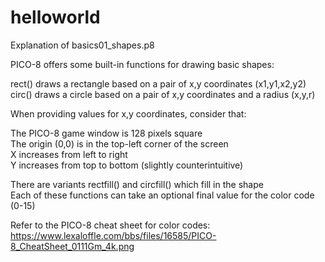 # helloworld
Explanation of basics01_shapes.p8

PICO-8 offers some built-in functions for drawing basic shapes:  

rect() draws a rectangle based on a pair of x,y coordinates (x1,y1,x2,y2)  
circ() draws a circle based on a pair of x,y coordinates and a radius (x,y,r)  

When providing values for x,y coordinates, consider that: 

The PICO-8 game window is 128 pixels square  
The origin (0,0) is in the top-left corner of the screen  
X increases from left to right  
Y increases from top to bottom (slightly counterintuitive)  

There are variants rectfill() and circfill() which fill in the shape  
Each of these functions can take an optional final value for the color code (0-15)  

Refer to the PICO-8 cheat sheet for color codes: https://www.lexaloffle.com/bbs/files/16585/PICO-8_CheatSheet_0111Gm_4k.png
